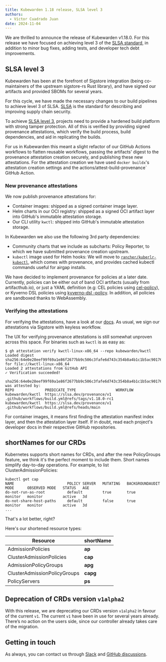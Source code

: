 ```yaml
---
title: Kubewarden 1.18 release, SLSA level 3
authors:
  - Víctor Cuadrado Juan
date: 2024-11-04
---
```


We are thrilled to announce the release of Kubewarden v1.18.0. For this release
we have focused on achieving level 3 of the [SLSA
standard](https://slsa.dev/spec/v1.0/), in addition to minor bug fixes,
adding tests, and developer tech debt improvements.

## SLSA level 3

Kubewarden has been at the forefront of Sigstore integration (being
co-maintainers of the upstream sigstore-rs Rust library), and have signed our
artifacts and provided SBOMs for several years.

For this cycle, we have made the necessary changes to our build pipelines to
achieve level 3 of SLSA. [SLSA](https://slsa.dev/spec/v1.0) is the standard
for describing and improving supply chain security.

To achieve [SLSA level 3](https://slsa.dev/spec/v1.0/levels#build-l3), projects
need to provide a hardened build platform with strong tamper protection. All of
this is verified by providing signed provenance attestations, which verify
the build process, build dependencies, and aid in replicating the builds.

For us in Kubewarden this meant a slight refactor of our GitHub Actions
workflows to flatten reusable workflows, passing the artifacts' digest to the
provenance attestation creation securely, and publishing these new
attestations. For the attestation creation we have used `docker buildx`'s
attestation creation settings and the actions/attest-build-provenance` GitHub
Action.

### New provenance attestations

We now publish provenance attestations for:

- Container images: shipped as a signed container image layer.
- Helm charts in our OCI registry: shipped as a signed OCI artifact layer
  into GitHub's immutable attestation storage.
- Our CLI utility `kwctl`: shipped into GitHub's immutable attestation storage.

In Kubewarden we also use the following 3rd party dependencies:

- Community charts that we include as subcharts: Policy Reporter, to which we
  have submitted provenance creation upstream.
- `kubectl` image used for Helm hooks: We will move to
  [`rancher/kuberlr-kubectl`](https://github.com/rancher/kuberlr-kubectl), which
  comes with provenance, and provides cached kubectl commands useful for airgap
  installs.

We have decided to implement provenance for policies at a later date.
Currently, policies can be either out of band OCI artifacts (usually from
artifacthub.io), or just a YAML definition (e.g: CEL policies using
[cel-policy](https://artifacthub.io/packages/kubewarden/cel-policy/cel-policy)),
or Kyverno DSL policies using [kyverno-dsl
-policy](https://github.com/kubewarden/kyverno-dsl-policy). In addition, all
policies are sandboxed thanks to WebAssembly.

### Verifying the attestations

For verifying the attestations, have a look at our
[docs](https://docs.kubewarden.io/tutorials/verifying-kubewarden). As usual,
we sign our attestations via Sigstore with keyless workflow.

The UX for verifying provenance attestations is still somewhat unproven across
this space. For binaries such as `kwctl` is as easy as:

```console
$ gh attestation verify kwctl-linux-x86_64 --repo kubewarden/kwctl
Loaded digest sha256:64e0e28eef99f69a1e86f2677bb9c506c3fafe6d743c354b8a4b1c1b5ac90176 for file://kwctl-linux-x86_64
Loaded 2 attestations from GitHub API
✓ Verification succeeded!

sha256:64e0e28eef99f69a1e86f2677bb9c506c3fafe6d743c354b8a4b1c1b5ac90176 was attested by:
REPO              PREDICATE_TYPE                  WORKFLOW
kubewarden/kwctl  https://slsa.dev/provenance/v1  .github/workflows/build.yml@refs/tags/v1.18.0-rc1
kubewarden/kwctl  https://slsa.dev/provenance/v1  .github/workflows/build.yml@refs/heads/main
```

For container images, it means first finding the attestation manifest index
layer, and then the attestation layer itself. If in doubt, read each project's
developer docs in their respective GitHub repositories.

## shortNames for our CRDs

Kubernetes supports short names for CRDs, and after the new PolicyGroups
feature, we think it's the perfect moment to include them. Short names simplify
day-to-day operations. For example, to list ClusterAdmissionPolicies:

```
kubectl get cap
NAME                        POLICY SERVER   MUTATING   BACKGROUNDAUDIT   MODE      OBSERVED MODE   STATUS   AGE
do-not-run-as-root          default         true       true              monitor   monitor         active   3d
do-not-share-host-paths     default         false      true              monitor   monitor         active   3d
...
```

That's a lot better, right?

Here's our shortened resource types:

| Resource                     | shortName |
| ---------------------------- | --------- |
| AdmissionPolicies            | **ap**    |
| ClusterAdmissionPolicies     | **cap**   |
| AdmissionPolicyGroups        | **apg**   |
| ClusterAdmissionPolicyGroups | **capg**  |
| PolicyServers                | **ps**    |

## Deprecation of CRDs version `v1alpha2`

With this release, we are deprecating our CRDs version `v1alpha2` in favour of
the current `v1`. The current `v1` have been in use for several years already.
There’s no action on the users side, since our controller already takes care of
the migration.

## Getting in touch

As always, you can contact us through [Slack](https://kubernetes.slack.com/?redir=%2Fmessages%2Fkubewarden) and
[GitHub discussions](https://github.com/orgs/kubewarden/discussions).
